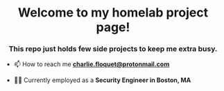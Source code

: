 <h1 align="center">Welcome to my homelab project page!</h1>
<h3 align="center">This repo just holds few side projects to keep me extra busy.</h3>

- 📫 How to reach me **charlie.floquet@protonmail.com**

- 👨‍💻 Currently employed as a **Security Engineer in Boston, MA**
  
</p>
